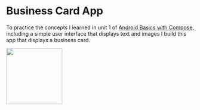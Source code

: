 # Business Card App

To practice the concepts I learned in unit 1 of [Android Basics with Compose](https://developer.android.com/courses/android-basics-compose/course), including 
a simple user interface that displays text and images I build this app that displays a business card.


<img src="https://github-production-user-asset-6210df.s3.amazonaws.com/56238822/294710326-7b440a1e-7ac8-4ee1-bb00-990bf6c0ad08.png?X-Amz-Algorithm=AWS4-HMAC-SHA256&X-Amz-Credential=AKIAVCODYLSA53PQK4ZA%2F20240106%2Fus-east-1%2Fs3%2Faws4_request&X-Amz-Date=20240106T185020Z&X-Amz-Expires=300&X-Amz-Signature=7284474d618bae52ca563f064b9552632533fb485eb9202daba10a6cde0af1e3&X-Amz-SignedHeaders=host&actor_id=56238822&key_id=0&repo_id=614338335" width="150">

